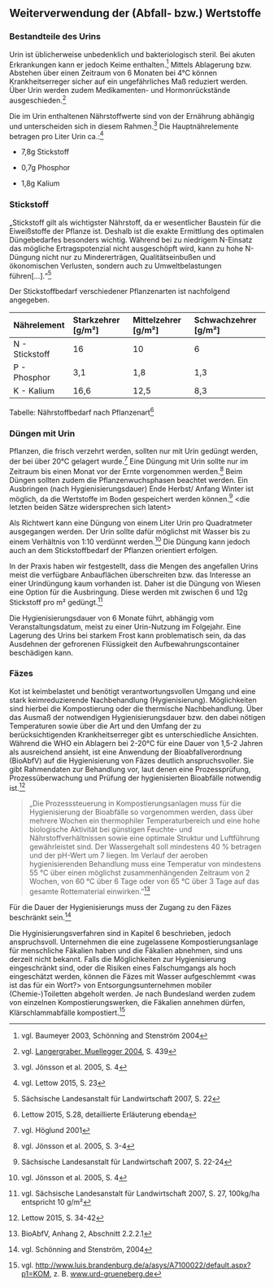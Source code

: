 ## Weiterverwendung der (Abfall- bzw.) Wertstoffe

### Bestandteile des Urins

Urin ist üblicherweise unbedenklich und bakteriologisch steril. Bei akuten Erkrankungen kann er jedoch Keime enthalten.[^1] Mittels Ablagerung bzw. Abstehen über einen Zeitraum von 6 Monaten bei 4°C können Krankheitserreger sicher auf ein ungefährliches Maß reduziert werden. Über Urin werden zudem Medikamenten- und Hormonrückstände ausgeschieden.[^4]

Die im Urin enthaltenen Nährstoffwerte sind von der Ernährung abhängig und unterscheiden sich in diesem Rahmen.[^5] Die Hauptnährelemente betragen pro Liter Urin ca.:[^6]

* 7,8g Stickstoff

* 0,7g Phosphor

* 1,8g Kalium

### Stickstoff

„Stickstoff gilt als wichtigster Nährstoff, da er wesentlicher Baustein für die Eiweißstoffe der Pflanze ist. Deshalb ist die exakte Ermittlung des optimalen Düngebedarfes besonders wichtig. Während bei zu niedrigem N-Einsatz das mögliche Ertragspotenzial nicht ausgeschöpft wird, kann zu hohe N-Düngung nicht nur zu Mindererträgen, Qualitätseinbußen und ökonomischen Verlusten, sondern auch zu Umweltbelastungen führen\[…\].“[^8]

Der Stickstoffbedarf verschiedener Pflanzenarten ist nachfolgend angegeben.

| Nährelement | Starkzehrer \[g/m²\] | Mittelzehrer \[g/m²\] | Schwachzehrer \[g/m²\] |
| :--- | :--- | :--- | :--- |
| N - Stickstoff | 16 | 10 | 6 |
| P - Phosphor | 3,1 | 1,8 | 1,3 |
| K - Kalium | 16,6 | 12,5 | 8,3 |

Tabelle: Nährstoffbedarf nach Pflanzenart[^9]

### Düngen mit Urin

Pflanzen, die frisch verzehrt werden, sollten nur mit Urin gedüngt werden, der bei über 20°C gelagert wurde.[^2] Eine Düngung mit Urin sollte nur im Zeitraum bis einen Monat vor der Ernte vorgenommen werden.[^3] Beim Düngen sollten zudem die Pflanzenwuchsphasen beachtet werden. Ein Ausbringen \(nach Hygienisierungsdauer\) Ende Herbst/ Anfang Winter ist möglich, da die Wertstoffe im Boden gespeichert werden können.[^11] <die letzten beiden Sätze widersprechen sich latent>

Als Richtwert kann eine Düngung von einem Liter Urin pro Quadratmeter ausgegangen werden. Der Urin sollte dafür möglichst mit Wasser bis zu einem Verhältnis von 1:10 verdünnt werden.[^7] Die Düngung kann jedoch auch an dem Stickstoffbedarf der Pflanzen orientiert erfolgen. 

In der Praxis haben wir festgestellt, dass  die Mengen des angefallen Urins meist die verfügbare Anbauflächen überschreiten bzw. das Interesse an einer Urindüngung kaum vorhanden ist. Daher ist die Düngung von Wiesen eine Option für die Ausbringung. Diese werden mit zwischen 6 und 12g Stickstoff pro m² gedüngt.[^10]

Die Hygienisierungsdauer von 6 Monate führt, abhängig vom Veranstaltungsdatum, meist zu einer Urin-Nutzung im Folgejahr. Eine Lagerung des Urins bei starkem Frost kann problematisch sein, da das Ausdehnen der gefrorenen Flüssigkeit den Aufbewahrungscontainer beschädigen kann.

### Fäzes

Kot ist keimbelastet und benötigt verantwortungsvollen Umgang und eine stark keimreduzierende Nachbehandlung \(Hygienisierung\). Möglichkeiten sind hierbei die Kompostierung oder die thermische Nachbehandlung. Über das Ausmaß der notwendigen Hygienisierungsdauer bzw. den dabei nötigen Temperaturen sowie über die Art und den Umfang der zu berücksichtigenden Krankheitserreger gibt es unterschiedliche Ansichten. Während die WHO ein Ablagern bei 2-20°C für eine Dauer von 1,5-2 Jahren als ausreichend ansieht, ist eine Anwendung der Bioabfallverordnung \(BioAbfV\) auf die Hygienisierung von Fäzes deutlich anspruchsvoller. Sie gibt Rahmendaten zur Behandlung vor, laut denen eine Prozessprüfung, Prozessüberwachung und Prüfung der hygienisierten Bioabfälle notwendig ist.[^12]

> „Die Prozesssteuerung in Kompostierungsanlagen muss für die Hygienisierung der Bioabfälle so vorgenommen werden, dass über mehrere Wochen ein thermophiler Temperaturbereich und eine hohe biologische Aktivität bei günstigen Feuchte- und Nährstoffverhältnissen sowie eine optimale Struktur und Luftführung gewährleistet sind. Der Wassergehalt soll mindestens 40 % betragen und der pH-Wert um 7 liegen. Im Verlauf der aeroben hygienisierenden Behandlung muss eine Temperatur von mindestens 55 °C über einen möglichst zusammenhängenden Zeitraum von 2 Wochen, von 60 °C über 6 Tage oder von 65 °C über 3 Tage auf das gesamte Rottematerial einwirken.”[^13]

Für die Dauer der Hygienisierungs muss der Zugang zu den Fäzes beschränkt sein.[^14]

Die Hyginisierungsverfahren sind in Kapitel 6 beschrieben, jedoch anspruchsvoll. Unternehmen die eine zugelassene Kompostierungsanlage für menschliche Fäkalien haben und die Fäkalien abnehmen, sind uns derzeit nicht bekannt. Falls die Möglichkeiten zur Hygienisierung eingeschränkt sind, oder die Risiken eines Falschumgangs als hoch eingeschätzt werden, können die Fäzes mit Wasser aufgeschlemmt <was ist das für ein Wort?> von Entsorgungsunternehmen mobiler \(Chemie-\)Toiletten abgeholt werden. Je nach Bundesland werden zudem von einzelnen Kompostierungswerken, die Fäkalien annehmen dürfen, Klärschlammabfälle kompostiert.[^15]

[^1]: vgl. Baumeyer 2003, Schönning and Stenström 2004

[^2]: vgl. Höglund 2001

[^3]: vgl. Jönsson et al. 2005, S. 3-4

[^4]: vgl. [Langergraber, Muellegger 2004](http://citeseerx.ist.psu.edu/viewdoc/download?doi=10.1.1.476.8593&rep=rep1&type=pdf), S. 439

[^5]: vgl. Jönsson et al. 2005, S. 4

[^6]: vgl. Lettow 2015, S. 23

[^7]:  vgl. Jönsson et al. 2005, S. 4

[^8]: Sächsische Landesanstalt für Landwirtschaft 2007, S. 22

[^9]: Lettow 2015, S.28, detaillierte Erläuterung ebenda

[^10]: vgl. Sächsische Landesanstalt für Landwirtschaft 2007, S. 27, 100kg/ha entspricht 10 g/m²

[^11]: Sächsische Landesanstalt für Landwirtschaft 2007, S. 22-24

[^12]: Lettow 2015, S. 34-42

[^13]: BioAbfV, Anhang 2, Abschnitt 2.2.2.1

[^14]: vgl. Schönning and Stenström, 2004

[^15]: vgl. http://www.luis.brandenburg.de/a/asys/A7100022/default.aspx?p1=KOM, z. B. www.urd-grueneberg.de

